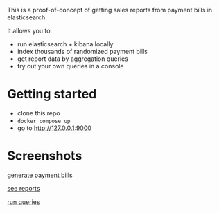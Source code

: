 This is a proof-of-concept of getting sales reports from payment bills in elasticsearch.

It allows you to:
- run elasticsearch + kibana locally
- index thousands of randomized payment bills
- get report data by aggregation queries
- try out your own queries in a console

# Getting started
- clone this repo
- `docker compose up`
- go to http://127.0.0.1:9000

# Screenshots
[generate payment bills](/docs/01_generate.png)

[see reports](/docs/02_reports.png)

[run queries](/docs/03_query.png)
